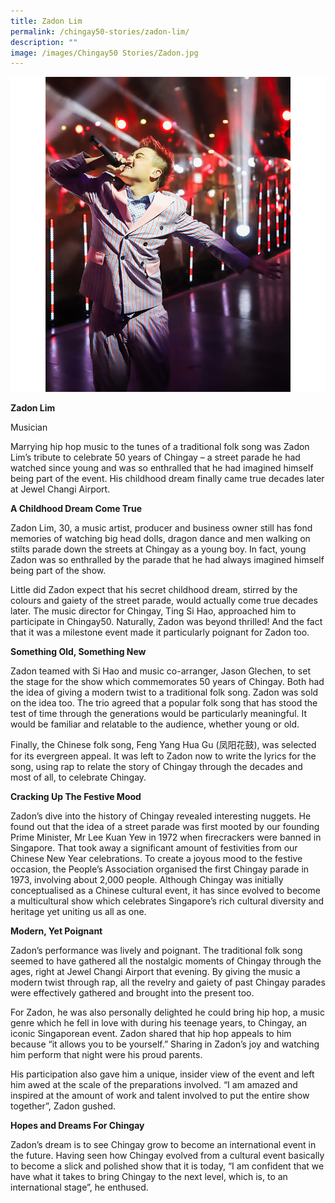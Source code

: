 ```yaml
---
title: Zadon Lim
permalink: /chingay50-stories/zadon-lim/
description: ""
image: /images/Chingay50 Stories/Zadon.jpg
---
```

![Zadon](/images/Chingay50%20Stories/Zadon.jpg)

**Zadon Lim**

Musician

Marrying hip hop music to the tunes of a traditional folk song was Zadon Lim’s tribute to celebrate 50 years of Chingay – a street parade he had watched since young and was so enthralled that he had imagined himself being part of the event. His childhood dream finally came true decades later at Jewel Changi Airport. 

**A Childhood Dream Come True**

Zadon Lim, 30, a music artist, producer and business owner still has fond memories of watching big head dolls, dragon dance and men walking on stilts parade down the streets at Chingay as a young boy. In fact, young Zadon was so enthralled by the parade that he had always imagined himself being part of the show.

Little did Zadon expect that his secret childhood dream, stirred by the colours and gaiety of the street parade, would actually come true decades later. The music director for Chingay, Ting Si Hao, approached him to participate in Chingay50. Naturally, Zadon was beyond thrilled! And the fact that it was a milestone event made it particularly poignant for Zadon too. 

**Something Old, Something New**

Zadon teamed with Si Hao and music co-arranger, Jason Glechen, to set the stage for the show which commemorates 50 years of Chingay. Both had the idea of giving a modern twist to a traditional folk song. Zadon was sold on the idea too. The trio agreed that a popular folk song that has stood the test of time through the generations would be particularly meaningful. It would be familiar and relatable to the audience, whether young or old. 

Finally, the Chinese folk song, Feng Yang Hua Gu (凤阳花鼓), was selected for its evergreen appeal. It was left to Zadon now to write the lyrics for the song, using rap to relate the story of Chingay through the decades and most of all, to celebrate Chingay. 

**Cracking Up The Festive Mood**

Zadon’s dive into the history of Chingay revealed interesting nuggets. He found out that the idea of a street parade was first mooted by our founding Prime Minister, Mr Lee Kuan Yew in 1972 when firecrackers were banned in Singapore. That took away a significant amount of festivities from our Chinese New Year celebrations. To create a joyous mood to the festive occasion, the People’s Association organised the first Chingay parade in 1973, involving about 2,000 people. Although Chingay was initially conceptualised as a Chinese cultural event, it has since evolved to become a multicultural show which celebrates Singapore’s rich cultural diversity and heritage yet uniting us all as one. 

**Modern, Yet Poignant**

Zadon’s performance was lively and poignant. The traditional folk song seemed to have gathered all the nostalgic moments of Chingay through the ages, right at Jewel Changi Airport that evening. By giving the music a modern twist through rap, all the revelry and gaiety of past Chingay parades were effectively gathered and brought into the present too.  

For Zadon, he was also personally delighted he could bring hip hop, a music genre which he fell in love with during his teenage years, to Chingay, an iconic Singaporean event. Zadon shared that hip hop appeals to him because “it allows you to be yourself.” Sharing in Zadon’s joy and watching him perform that night were his proud parents. 

His participation also gave him a unique, insider view of the event and left him awed at the scale of the preparations involved. “I am amazed and inspired at the amount of work and talent involved to put the entire show together”, Zadon gushed. 

**Hopes and Dreams For Chingay**

Zadon’s dream is to see Chingay grow to become an international event in the future. Having seen how Chingay evolved from a cultural event basically to become a slick and polished show that it is today, “I am confident that we have what it takes to bring Chingay to the next level, which is, to an international stage”, he enthused.